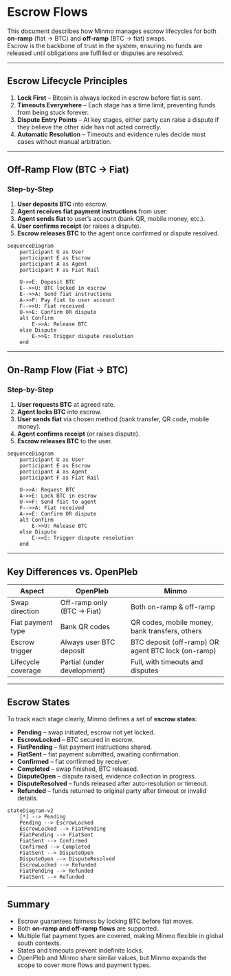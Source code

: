 # Escrow Flows

This document describes how Minmo manages escrow lifecycles for both **on-ramp** (fiat → BTC) and **off-ramp** (BTC → fiat) swaps.  
Escrow is the backbone of trust in the system, ensuring no funds are released until obligations are fulfilled or disputes are resolved.

---

## Escrow Lifecycle Principles

1. **Lock First** – Bitcoin is always locked in escrow before fiat is sent.  
2. **Timeouts Everywhere** – Each stage has a time limit, preventing funds from being stuck forever.  
3. **Dispute Entry Points** – At key stages, either party can raise a dispute if they believe the other side has not acted correctly.  
4. **Automatic Resolution** – Timeouts and evidence rules decide most cases without manual arbitration.  

---

## Off-Ramp Flow (BTC → Fiat)

### Step-by-Step

1. **User deposits BTC** into escrow.  
2. **Agent receives fiat payment instructions** from user.  
3. **Agent sends fiat** to user’s account (bank QR, mobile money, etc.).  
4. **User confirms receipt** (or raises a dispute).  
5. **Escrow releases BTC** to the agent once confirmed or dispute resolved.  

```mermaid
sequenceDiagram
    participant U as User
    participant E as Escrow
    participant A as Agent
    participant F as Fiat Rail

    U->>E: Deposit BTC
    E-->>U: BTC locked in escrow
    E-->>A: Send fiat instructions
    A->>F: Pay fiat to user account
    F-->>U: Fiat received
    U->>E: Confirm OR dispute
    alt Confirm
        E->>A: Release BTC
    else Dispute
        E->>E: Trigger dispute resolution
    end
```

---

## On-Ramp Flow (Fiat → BTC)

### Step-by-Step

1. **User requests BTC** at agreed rate.  
2. **Agent locks BTC** into escrow.  
3. **User sends fiat** via chosen method (bank transfer, QR code, mobile money).  
4. **Agent confirms receipt** (or raises dispute).  
5. **Escrow releases BTC** to the user.  

```mermaid
sequenceDiagram
    participant U as User
    participant E as Escrow
    participant A as Agent
    participant F as Fiat Rail

    U->>A: Request BTC
    A->>E: Lock BTC in escrow
    U->>F: Send fiat to agent
    F-->>A: Fiat received
    A->>E: Confirm OR dispute
    alt Confirm
        E->>U: Release BTC
    else Dispute
        E->>E: Trigger dispute resolution
    end
```

---

## Key Differences vs. OpenPleb

| Aspect             | OpenPleb                    | Minmo |
|--------------------|-----------------------------|-------|
| Swap direction     | Off-ramp only (BTC → Fiat)  | Both on-ramp & off-ramp |
| Fiat payment type  | Bank QR codes               | QR codes, mobile money, bank transfers, others |
| Escrow trigger     | Always user BTC deposit     | BTC deposit (off-ramp) OR agent BTC lock (on-ramp) |
| Lifecycle coverage | Partial (under development) | Full, with timeouts and disputes |

---

## Escrow States

To track each stage clearly, Minmo defines a set of **escrow states**:

- **Pending** – swap initiated, escrow not yet locked.  
- **EscrowLocked** – BTC secured in escrow.  
- **FiatPending** – fiat payment instructions shared.  
- **FiatSent** – fiat payment submitted, awaiting confirmation.  
- **Confirmed** – fiat confirmed by receiver.  
- **Completed** – swap finished, BTC released.  
- **DisputeOpen** – dispute raised, evidence collection in progress.  
- **DisputeResolved** – funds released after auto-resolution or timeout.  
- **Refunded** – funds returned to original party after timeout or invalid details.  

```mermaid
stateDiagram-v2
    [*] --> Pending
    Pending --> EscrowLocked
    EscrowLocked --> FiatPending
    FiatPending --> FiatSent
    FiatSent --> Confirmed
    Confirmed --> Completed
    FiatSent --> DisputeOpen
    DisputeOpen --> DisputeResolved
    EscrowLocked --> Refunded
    FiatPending --> Refunded
    FiatSent --> Refunded
```

---

## Summary

- Escrow guarantees fairness by locking BTC before fiat moves.  
- Both **on-ramp and off-ramp flows** are supported.  
- Multiple fiat payment types are covered, making Minmo flexible in global south contexts.  
- States and timeouts prevent indefinite locks.  
- OpenPleb and Minmo share similar values, but Minmo expands the scope to cover more flows and payment types.
